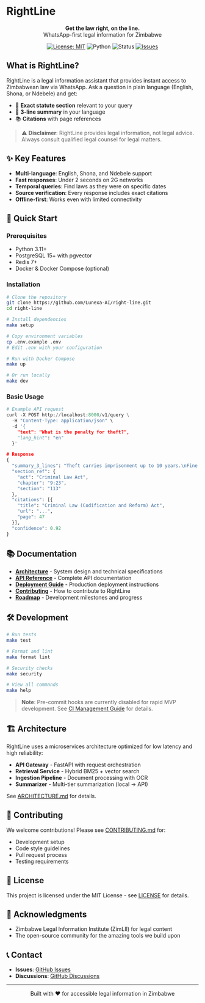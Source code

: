 # RightLine

<p align="center">
  <strong>Get the law right, on the line.</strong><br>
  WhatsApp-first legal information for Zimbabwe
</p>

<p align="center">
  <a href="LICENSE"><img alt="License: MIT" src="https://img.shields.io/badge/License-MIT-green.svg"></a>
  <img alt="Python" src="https://img.shields.io/badge/python-3.11+-blue">
  <img alt="Status" src="https://img.shields.io/badge/status-Pre--MVP-orange">
  <a href="https://github.com/Lunexa-AI/right-line/issues"><img alt="Issues" src="https://img.shields.io/github/issues/Lunexa-AI/right-line"></a>
</p>

## What is RightLine?

RightLine is a legal information assistant that provides instant access to Zimbabwean law via WhatsApp. Ask a question in plain language (English, Shona, or Ndebele) and get:

- 📜 **Exact statute section** relevant to your query
- 📝 **3-line summary** in your language
- 📚 **Citations** with page references

> ⚠️ **Disclaimer**: RightLine provides legal information, not legal advice. Always consult qualified legal counsel for legal matters.

## ✨ Key Features

- **Multi-language**: English, Shona, and Ndebele support
- **Fast responses**: Under 2 seconds on 2G networks
- **Temporal queries**: Find laws as they were on specific dates
- **Source verification**: Every response includes exact citations
- **Offline-first**: Works even with limited connectivity

## 🚀 Quick Start

### Prerequisites

- Python 3.11+
- PostgreSQL 15+ with pgvector
- Redis 7+
- Docker & Docker Compose (optional)

### Installation

```bash
# Clone the repository
git clone https://github.com/Lunexa-AI/right-line.git
cd right-line

# Install dependencies
make setup

# Copy environment variables
cp .env.example .env
# Edit .env with your configuration

# Run with Docker Compose
make up

# Or run locally
make dev
```

### Basic Usage

```python
# Example API request
curl -X POST http://localhost:8000/v1/query \
  -H "Content-Type: application/json" \
  -d '{
    "text": "What is the penalty for theft?",
    "lang_hint": "en"
  }'

# Response
{
  "summary_3_lines": "Theft carries imprisonment up to 10 years.\nFine may be imposed instead or in addition.\nCourt considers value and circumstances.",
  "section_ref": {
    "act": "Criminal Law Act",
    "chapter": "9:23",
    "section": "113"
  },
  "citations": [{
    "title": "Criminal Law (Codification and Reform) Act",
    "url": "...",
    "page": 47
  }],
  "confidence": 0.92
}
```

## 📚 Documentation

- [**Architecture**](docs/project/ARCHITECTURE.md) - System design and technical specifications
- [**API Reference**](docs/api/README.md) - Complete API documentation
- [**Deployment Guide**](docs/deployment/README.md) - Production deployment instructions
- [**Contributing**](docs/project/CONTRIBUTING.md) - How to contribute to RightLine
- [**Roadmap**](docs/project/ROADMAP.md) - Development milestones and progress

## 🛠️ Development

```bash
# Run tests
make test

# Format and lint
make format lint

# Security checks
make security

# View all commands
make help
```

> **Note**: Pre-commit hooks are currently disabled for rapid MVP development. See [CI Management Guide](docs/development/ci-management.md) for details.

## 🏗️ Architecture

RightLine uses a microservices architecture optimized for low latency and high reliability:

- **API Gateway** - FastAPI with request orchestration
- **Retrieval Service** - Hybrid BM25 + vector search
- **Ingestion Pipeline** - Document processing with OCR
- **Summarizer** - Multi-tier summarization (local → API)

See [ARCHITECTURE.md](ARCHITECTURE.md) for details.

## 🤝 Contributing

We welcome contributions! Please see [CONTRIBUTING.md](CONTRIBUTING.md) for:
- Development setup
- Code style guidelines
- Pull request process
- Testing requirements

## 📄 License

This project is licensed under the MIT License - see [LICENSE](LICENSE) for details.

## 🙏 Acknowledgments

- Zimbabwe Legal Information Institute (ZimLII) for legal content
- The open-source community for the amazing tools we build upon

## 📞 Contact

- **Issues**: [GitHub Issues](https://github.com/Lunexa-AI/right-line/issues)
- **Discussions**: [GitHub Discussions](https://github.com/Lunexa-AI/right-line/discussions)

---

<p align="center">
  Built with ❤️ for accessible legal information in Zimbabwe
</p>